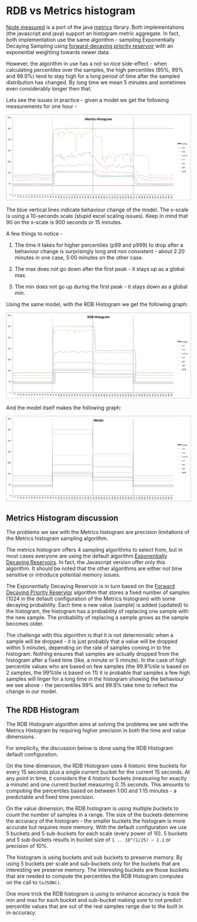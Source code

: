 # RDB vs Metrics histogram

[Node measured](https://github.com/felixge/node-measured) is a port of the java [metrics](https://github.com/dropwizard/metrics) library.
Both implementations (the javascript and java) support an histogram metric aggregate. In fact, both implementation use
 the same algorithm - sampling Exponentially Decaying Sampling using
[forward-decaying priority reservoir](http://dimacs.rutgers.edu/~graham/pubs/papers/fwddecay.pdf) with an exponential
weighting towards newer data.

However, the algorithm in use has a not so nice side-effect - when calculating percentiles over the samples, the high
percentiles (95%, 99% and 99.9%) tend to stay high for a long period of time after the sampled distribution has changed.
By long time we mean 5 minutes and sometimes even considerably longer then that.

Lets see the issues in practice - given a model we get the following measurements for one hour -

![Graph of the Metrics histogram](metrics-histogram.png?raw=true "Metrics Histogram")

The blue vertical lines indicate behaviour change of the model. The x-scale is using a 10-seconds scale (stupid excel scaling issues).
Keep in mind that 90 on the x-scale is 900 seconds or 15 minutes.

A few things to notice -

1. The time it takes for higher percentiles (p99 and p999) to drop after a behaviour change is surprisingly long and non consistent - about
2:20 minutes in one case, 5:00 minutes on the other case.

2. The max does not go down after the first peak - it stays up as a global max.

3. The min does not go up during the first peak - it stays down as a global min.

Using the same model, with the RDB Histogram we get the following graph:

![Graph of the RDB histogram](rdb-histogram.png?raw=true "RDB Histogram")

And the model itself makes the following graph:

![Graph of the Model histogram](model.png?raw=true "Model Histogram")


## Metrics Histogram discussion

The problems we see with the Metrics histogram are precision limitations of the Metrics histogram sampling algorithm.

The metrics histogram offers 4 sampling algorithms to select from, but in most cases everyone are using the default algorithm
[Exponentially Decaying Reservoirs](http://metrics.dropwizard.io/3.1.0/manual/core/#exponentially-decaying-reservoirs).
In fact, the Javascript version offer only this algorithm. It should be noted that the other algorithms are either not time sensitive
or introduce potential memory issues.

The Exponentially Decaying Reservoir is in turn based on the [Forward Decaying Priority Reservior](http://dimacs.rutgers.edu/~graham/pubs/papers/fwddecay.pdf)
algorithm that stores a fixed number of samples (1024 in the default configuration of the Metrics histogram) with some
decaying probability. Each time a new value (sample) is added (updated) to the histogram, the histogram has a probability of replacing
one sample with the new sample. The probability of replacing a sample grows as the sample becomes older.

The challenge with this algorithm is that it is not deterministic when a sample will be dropped - it is just probably that a value will be
 dropped within 5 minutes, depending on the rate of samples coming in to the histogram. Nothing ensures that samples are actually dropped
 from the histogram after a fixed time (like, a minute or 5 minute). In the case of high percentile values who are based on few samples
 (the 99.9%tile is based on 2 samples, the 99%tile is based on 11) it is probable that samples a few high samples will linger for a long time
 in the histogram showing the behaviour we see above - the percentiles 99% and 99.9% take time to reflect the change in our model.

## The RDB Histogram

The RDB Histogram algorithm aims at solving the problems we see with the Metrics Histogram by requiring higher precision in both the
time and value dimensions.

For simplicity, the discussion below is done using the RDB Histogram default configuration.

On the time dimension, the RDB Histogram uses 4 historic time buckets for every 15 seconds plus a single current bucket for the current 15 seconds.
 At any point in time, it considers the 4 historic buckets (measuring for exactly a minute) and one current bucket measuring 0..15 seconds.
 This amounts to computing the percentiles based on between 1:00 and 1:15 minutes - a predictable and fixed time precision.

On the value dimension, the RDB histogram is using multiple buckets to count the number of samples in a range. The size of the buckets
 determine the accuracy of the histogram - the smaller buckets the histogram is more accurate but requires more memory.
 With the default configuration we use 5 buckets and 5 sub-buckets for each scale (every power of 10).
 5 buckets and 5 sub-buckets results in bucket size of ```1 .. 10^(1/25) ~ 1.1``` or precision of 10%.

The histogram is using buckets and sub buckets to preserve memory. By using 5 buckets per scale and sub-buckets only for the buckets that
are interesting we preserve memory. The interesting buckets are those buckets that are needed to compute the percentiles the RDB Histogram
 computes on the call to ```toJSON()```.

One more trick the RDB histogram is using to enhance accuracy is track the min and max for each bucket and sub-bucket making sure to
 not predict percentile values that are out of the real samples range due to the built in in-accuracy.


